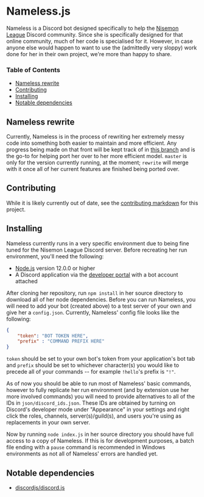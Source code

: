 # Nameless.js
Nameless is a Discord bot designed specifically to help the [Nisemon League](https://discord.gg/kvWncZx) Discord community. Since she is specifically designed for that online community, much of her code is specialised for it. However, in case anyone else would happen to want to use the (admittedly very sloppy) work done for her in their own project, we're more than happy to share.

### Table of Contents
+ [Nameless rewrite](#nameless-rewrite)
+ [Contributing](#contributing)
+ [Installing](#installing)
+ [Notable dependencies](#notable-dependencies)

## Nameless rewrite
Currently, Nameless is in the process of rewriting her extremely messy code into something both easier to maintain and more efficient. Any progress being made on that front will be kept track of in [this branch](https://github.com/dististik/Nameless.js/tree/rewrite) and is the go-to for helping port her over to her more efficient model. `master` is only for the version currently running, at the moment; `rewrite` will merge with it once all of her current features are finished being ported over.

## Contributing
While it is likely currently out of date, see the [contributing markdown](https://github.com/dististik/Nameless.js/blob/master/CONTRIBUTING.md) for this project.

## Installing
Nameless currently runs in a very specific environment due to being fine tuned for the Nisemon League Discord server. Before recreating her run environment, you'll need the following:
+ [Node.js](https://nodejs.org/) version 12.0.0 or higher
+ A Discord application via the [developer portal](https://discord.com/developers) with a bot account attached

After cloning her repository, run `npm install` in her source directory to download all of her node dependencies. Before you can run Nameless, you will need to add your bot (created above) to a test server of your own and give her a `config.json`. Currently, Nameless' config file looks like the following:

```json
{
	"token": "BOT TOKEN HERE",
	"prefix" : "COMMAND PREFIX HERE"
}
```

`token` should be set to your own bot's token from your application's bot tab and `prefix` should be set to whichever character(s) you would like to precede all of your commands -- for example `!hello`'s prefix is `"!"`.

As of now you should be able to run most of Nameless' basic commands, however to fully replicate her run environment (and by extension use her more involved commands) you will need to provide alternatives to all of the IDs in `json/discord_ids.json`. These IDs are obtained by turning on Discord's developer mode under "Appearance" in your settings and right click the roles, channels, server(s)/guild(s), and users you're using as replacements in your own server.

Now by running `node index.js` in her source directory you should have full access to a copy of Nameless. If this is for development purposes, a batch file ending with a `pause` command is recommended in Windows environments as not all of Nameless' errors are handled yet.

## Notable dependencies
+ [discordjs/discord.js](https://github.com/discordjs/discord.js)
